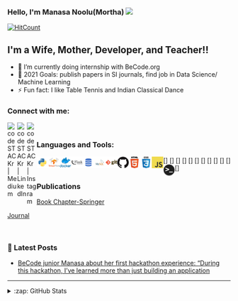 ### Hello, I'm Manasa Noolu(Mortha) <img src="https://raw.githubusercontent.com/MartinHeinz/MartinHeinz/master/wave.gif" width="30px">


[![HitCount](http://hits.dwyl.com/manasanoolu7/manasanoolu7.svg)](http://hits.dwyl.com/manasanoolu7/manasanoolu7)

## I'm a Wife, Mother, Developer, and Teacher!!

- 🌱 I’m currently doing internship with BeCode.org 
- 🥅 2021 Goals: publish papers in SI journals, find job in Data Science/ Machine Learning
- ⚡ Fun fact: I like Table Tennis and Indian Classical Dance


### Connect with me:

[<img align="left" alt="codeSTACKr | Medium" width="22px" src="https://cdn.jsdelivr.net/npm/simple-icons@v3/icons/medium.svg" />][medium]
[<img align="left" alt="codeSTACKr | LinkedIn" width="22px" src="https://cdn.jsdelivr.net/npm/simple-icons@v3/icons/linkedin.svg" />][linkedin]
[<img align="left" alt="codeSTACKr | Instagram" width="22px" src="https://cdn.jsdelivr.net/npm/simple-icons@v3/icons/instagram.svg" />][instagram]

<br />

### Languages and Tools:

[<img align="left" alt="Python" width="26px" src="https://raw.githubusercontent.com/github/explore/80688e429a7d4ef2fca1e82350fe8e3517d3494d/topics/python/python.png" />]
[<img align="left" alt="Tensorflow" width="26px" src="https://raw.githubusercontent.com/github/explore/80688e429a7d4ef2fca1e82350fe8e3517d3494d/topics/tensorflow/tensorflow.png" />]
[<img align="left" alt="Docker" width="26px" src="https://raw.githubusercontent.com/github/explore/80688e429a7d4ef2fca1e82350fe8e3517d3494d/topics/docker/docker.png" />]
[<img align="left" alt="Flask API" width="26px" src="https://raw.githubusercontent.com/github/explore/80688e429a7d4ef2fca1e82350fe8e3517d3494d/topics/flask/flask.png" />]
[<img align="left" alt="SQL" width="26px" src="https://raw.githubusercontent.com/github/explore/80688e429a7d4ef2fca1e82350fe8e3517d3494d/topics/sql/sql.png" />]
[<img align="left" alt="MySQL" width="26px" src="https://raw.githubusercontent.com/github/explore/80688e429a7d4ef2fca1e82350fe8e3517d3494d/topics/mysql/mysql.png" />]
[<img align="left" alt="Git" width="26px" src="https://raw.githubusercontent.com/github/explore/80688e429a7d4ef2fca1e82350fe8e3517d3494d/topics/git/git.png" />]
[<img align="left" alt="GitHub" width="26px" src="https://raw.githubusercontent.com/github/explore/78df643247d429f6cc873026c0622819ad797942/topics/github/github.png" />]
[<img align="left" alt="HTML5" width="26px" src="https://raw.githubusercontent.com/github/explore/80688e429a7d4ef2fca1e82350fe8e3517d3494d/topics/html/html.png" />]
[<img align="left" alt="CSS3" width="26px" src="https://raw.githubusercontent.com/github/explore/80688e429a7d4ef2fca1e82350fe8e3517d3494d/topics/css/css.png" />]
[<img align="left" alt="JavaScript" width="26px" src="https://raw.githubusercontent.com/github/explore/80688e429a7d4ef2fca1e82350fe8e3517d3494d/topics/javascript/javascript.png" />]
[<img align="left" alt="Terminal" width="26px" src="https://raw.githubusercontent.com/github/explore/80688e429a7d4ef2fca1e82350fe8e3517d3494d/topics/terminal/terminal.png" />]
<br />

### Publications

[Book Chapter-Springer](https://link.springer.com/chapter/10.1007/978-3-030-24318-0_82)

[Journal](https://www.ijrte.org/wp-content/uploads/papers/v7i6s4/F10230476S419.pdf)
  



<br/>

### 📕 Latest Posts

<!-- Article -->
- [BeCode junior Manasa about her first hackathon experience: “During this hackathon, I’ve learned more than just building an application](https://becode.org/news/11595/becode-junior-manasa-about-her-first-hackathon-experience-during-this-hackathon-ive-learned-more-than-just-building-an-application/)

<!-- Article:END -->

---



<details>
  <summary>:zap: GitHub Stats</summary>

  <img align="left" alt="codeSTACKr's GitHub Stats" src="https://github-readme-stats.codestackr.vercel.app/api?username=codeSTACKr&show_icons=true&hide_border=true" />

</details>

[instagram]: https://www.instagram.com/manasamortha/?hl=en
[linkedin]: https://www.linkedin.com/in/manasanoolu/
[Facebook]: https://www.facebook.com/manasa.mortha
[Medium]: https://manasanoolumortha.medium.com/

